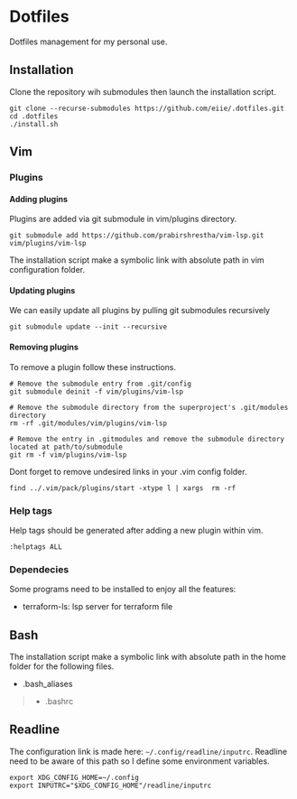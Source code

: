 # Dotfiles #

Dotfiles management for my personal use.

## Installation ##

Clone the repository wih submodules then launch the installation script.

```
git clone --recurse-submodules https://github.com/eiie/.dotfiles.git
cd .dotfiles
./install.sh
```

## Vim ##

### Plugins ###

#### Adding plugins ####

Plugins are added via git submodule in vim/plugins directory.

```
git submodule add https://github.com/prabirshrestha/vim-lsp.git vim/plugins/vim-lsp
```

The installation script make a symbolic link with absolute path in vim configuration folder.

#### Updating plugins ####

We can easily update all plugins by pulling git submodules recursively

```
git submodule update --init --recursive
```

#### Removing plugins ####

To remove a plugin follow these instructions.

```
# Remove the submodule entry from .git/config
git submodule deinit -f vim/plugins/vim-lsp

# Remove the submodule directory from the superproject's .git/modules directory
rm -rf .git/modules/vim/plugins/vim-lsp

# Remove the entry in .gitmodules and remove the submodule directory located at path/to/submodule
git rm -f vim/plugins/vim-lsp
```

Dont forget to remove undesired links in your .vim config folder.

```
find ../.vim/pack/plugins/start -xtype l | xargs  rm -rf
```

### Help tags ###

Help tags should be generated after adding a new plugin within vim.

```
:helptags ALL
```

### Dependecies ###

Some programs need to be installed to enjoy all the features:

- terraform-ls: lsp server for terraform file

## Bash ##

The installation script make a symbolic link with absolute path in the home folder for the following files.

- .bash_aliases
> - .bashrc

## Readline ##

The configuration link is made here: `~/.config/readline/inputrc`. Readline need to be aware of this path so I define some environment variables.

```
export XDG_CONFIG_HOME=~/.config
export INPUTRC="$XDG_CONFIG_HOME"/readline/inputrc
```
